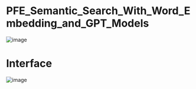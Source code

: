 # PFE_Semantic_Search_With_Word_Embedding_and_GPT_Models
![image](https://github.com/user-attachments/assets/79ae1891-8d2c-4f84-8853-162e37d8c16f)

# Interface 
![image](https://github.com/user-attachments/assets/8040e2da-6a86-493b-8e03-f8850fe033fa)



